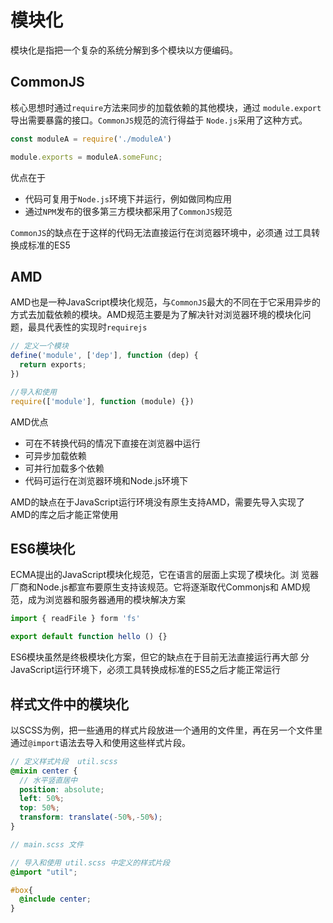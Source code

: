 # 模块化

模块化是指把一个复杂的系统分解到多个模块以方便编码。

## CommonJS

核心思想时通过`require`方法来同步的加载依赖的其他模块，通过
`module.export`导出需要暴露的接口。`CommonJS`规范的流行得益于
`Node.js`采用了这种方式。

```js
const moduleA = require('./moduleA')

module.exports = moduleA.someFunc;
```

优点在于

- 代码可复用于`Node.js`环境下并运行，例如做同构应用
- 通过`NPM`发布的很多第三方模块都采用了`CommonJS`规范

`CommonJS`的缺点在于这样的代码无法直接运行在浏览器环境中，必须通
过工具转换成标准的ES5

## AMD

AMD也是一种JavaScript模块化规范，与`CommonJS`最大的不同在于它采用异步的方式去加载依赖的模块。AMD规范主要是为了解决针对浏览器环境的模块化问题，最具代表性的实现时`requirejs`

```js
// 定义一个模块
define('module', ['dep'], function (dep) {
  return exports;
})

//导入和使用
require(['module'], function (module) {})
```

AMD优点

- 可在不转换代码的情况下直接在浏览器中运行
- 可异步加载依赖
- 可并行加载多个依赖
- 代码可运行在浏览器环境和Node.js环境下

AMD的缺点在于JavaScript运行环境没有原生支持AMD，需要先导入实现了
AMD的库之后才能正常使用

## ES6模块化

ECMA提出的JavaScript模块化规范，它在语言的层面上实现了模块化。浏
览器厂商和Node.js都宣布要原生支持该规范。它将逐渐取代Commonjs和
AMD规范，成为浏览器和服务器通用的模块解决方案

```js
import { readFile } form 'fs'

export default function hello () {}
```

ES6模块虽然是终极模块化方案，但它的缺点在于目前无法直接运行再大部
分JavaScript运行环境下，必须工具转换成标准的ES5之后才能正常运行


## 样式文件中的模块化

以SCSS为例，把一些通用的样式片段放进一个通用的文件里，再在另一个文件里通过`@import`语法去导入和使用这些样式片段。

```scss
// 定义样式片段  util.scss
@mixin center {
  // 水平竖直居中
  position: absolute;
  left: 50%;
  top: 50%;
  transform: translate(-50%,-50%);
}

// main.scss 文件

// 导入和使用 util.scss 中定义的样式片段
@import "util";

#box{
  @include center;
}
```